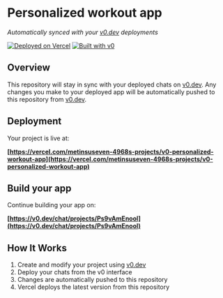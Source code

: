# Personalized workout app

*Automatically synced with your [v0.dev](https://v0.dev) deployments*

[![Deployed on Vercel](https://img.shields.io/badge/Deployed%20on-Vercel-black?style=for-the-badge&logo=vercel)](https://vercel.com/metinsuseven-4968s-projects/v0-personalized-workout-app)
[![Built with v0](https://img.shields.io/badge/Built%20with-v0.dev-black?style=for-the-badge)](https://v0.dev/chat/projects/Ps9vAmEnool)

## Overview

This repository will stay in sync with your deployed chats on [v0.dev](https://v0.dev).
Any changes you make to your deployed app will be automatically pushed to this repository from [v0.dev](https://v0.dev).

## Deployment

Your project is live at:

**[https://vercel.com/metinsuseven-4968s-projects/v0-personalized-workout-app](https://vercel.com/metinsuseven-4968s-projects/v0-personalized-workout-app)**

## Build your app

Continue building your app on:

**[https://v0.dev/chat/projects/Ps9vAmEnool](https://v0.dev/chat/projects/Ps9vAmEnool)**

## How It Works

1. Create and modify your project using [v0.dev](https://v0.dev)
2. Deploy your chats from the v0 interface
3. Changes are automatically pushed to this repository
4. Vercel deploys the latest version from this repository
